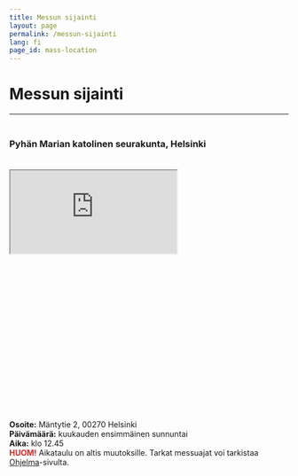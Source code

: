 ```yaml
---
title: Messun sijainti
layout: page
permalink: /messun-sijainti
lang: fi
page_id: mass-location
---
```


# Messun sijainti

---

<h3 style="padding-top: 1.25rem;">Pyhän Marian katolinen seurakunta, Helsinki</h3>

<div class="relative max-w-4xl" style="padding-top: 1.25rem;">
    <div class="relative w-full h-0 map-container" style="padding-bottom: 56.25%;">
        <iframe src="https://www.google.com/maps/embed?pb=!1m18!1m12!1m3!1d458.71386727949596!2d24.900370748655927!3d60.191657403450876!2m3!1f0!2f0!3f0!3m2!1i1024!2i768!4f13.1!3m3!1m2!1s0x46920a1e63b81bb7%3A0x38a93a6492e62ab7!2sSt.%20Mary%20Catholic%20Parish!5e0!3m2!1sen!2sfi!4v1757174435367!5m2!1sen!2sfi" 
                class="absolute top-0 left-0 w-full h-full border-0" 
                allowfullscreen="" loading="lazy" referrerpolicy="no-referrer-when-downgrade"></iframe>
    </div>
</div>

<style>
.map-container {
    max-height: 28.125rem; /* 450px in rem */
}
@media (max-width: 640px) {
    .map-container {
        padding-bottom: 75% !important;
        max-height: 20rem; /* 320px in rem for mobile */
    }
}
@media (min-width: 641px) {
    .map-container {
        padding-bottom: 56.25% !important;
        max-height: 28.125rem; /* 450px in rem for desktop */
    }
}
</style>

**Osoite:** Mäntytie 2, 00270 Helsinki\
**Päivämäärä:** kuukauden ensimmäinen sunnuntai\
**Aika:** klo 12.45\
**<span style="color: #dc2626;">HUOM!</span>** Aikataulu on altis muutoksille. Tarkat messuajat voi tarkistaa [Ohjelma](/ohjelma)-sivulta.